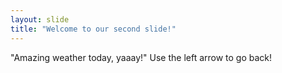 ```yaml
---
layout: slide
title: "Welcome to our second slide!"
---
```

"Amazing weather today, yaaay!"
Use the left arrow to go back!
